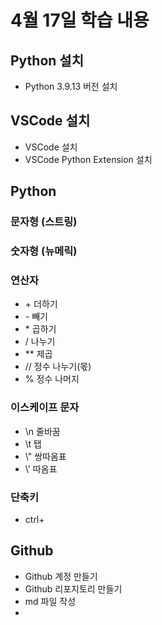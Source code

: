 # 4월 17일 학습 내용
## Python 설치
- Python 3.9.13 버전 설치
## VSCode 설치
- VSCode 설치
- VSCode Python Extension 설치
## Python
### 문자형 (스트링)
### 숫자형 (뉴메릭)
### 연산자
 - \+  더하기
 - \-  빼기
 - \*  곱하기
 - \/  나누기
 - \*\*  제곱 
 - \//  정수 나누기(몫)
 - \%  정수 나머지
### 이스케이프 문자
 - \\n 줄바꿈 
 - \\t 탭
 - \\" 쌍따옴표
 - \\' 따옴표
### 단축키
- ctrl+
## Github
- Github 계정 만들기
- Github 리포지토리 만들기
- md 파일 작성
- 
